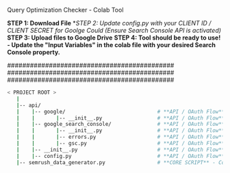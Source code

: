 Query Optimization Checker - Colab Tool

**STEP 1: Download File**
**STEP 2: Update config.py with your CLIENT ID / CLIENT SECRET for Goolge Could (*Ensure Search Console API is activated)**
**STEP 3: Upload files to Google Drive**
**STEP 4: Tool should be ready to use! - Update the "Input Variables" in the colab file with your desired Search Console property.**

############################################
############################################
############################################

```bash
< PROJECT ROOT >  
   |  
   |-- api/  
   |    |-- google/                              # **API / OAuth Flow** - Google Cloud OAuth Package   
   |    |       |-- __init__.py                  # **API / OAuth Flow** - OAuth Flow Definition 
   |    |-- google_search_console/               # **API / OAuth Flow** - GSC API Package   
   |    |       |-- __init__.py                  # **API / OAuth Flow** - Initializes `google_search_console` Package  
   |    |       |-- errors.py                    # **API / OAuth Flow** - Error Handles for GSC API  
   |    |       |-- gsc.py                       # **API / OAuth Flow** - GSC API Data Aggregation
   |    |-- __init__.py                          # **API / OAuth Flow**  - Defines `api` Package  
   |    |-- config.py                            # **API / OAuth Flow** - Defines Data Request Criteria  
   |-- semrush_data_generator.py                 # **CORE SCRIPT** - Core Script  
```